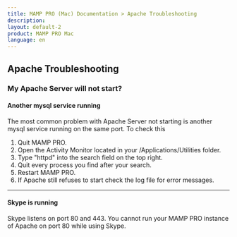 ```yaml
---
title: MAMP PRO (Mac) Documentation > Apache Troubleshooting
description: 
layout: default-2
product: MAMP PRO Mac
language: en
---
```


## Apache Troubleshooting

### My Apache Server will not start?

#### Another mysql service running

The most common problem with Apache Server not starting is another mysql service running on the same port. To check this

1. Quit MAMP PRO.
2. Open the Activity Monitor located in your /Applications/Utilities folder.
3. Type "httpd" into the search field on the top right.
4. Quit every process you find after your search.
5. Restart MAMP PRO.
6. If Apache still refuses to start check the log file for error messages.

---

#### Skype is running

Skype listens on port 80 and 443. You cannot run your MAMP PRO instance of Apache on port 80 while using Skype.


